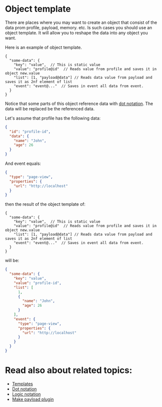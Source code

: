 # Object template

There are places where you may want to create an object that consist of the data prom profile, payload, memory. etc. Is
such cases you should use an object template. It will allow you to reshape the data into any object you want.

Here is an example of object template.

```
{
  "some-data": {
    "key": "value",  // This is static value
    "value": "profile@id"  // Reads value from profile and saves it in object new.value
    "list": [1, "payload@data"] // Reads data value from payload and saves it as 2nf element of list
    "event": "event@..."  // Saves in event all data from event.
  }
}
```

Notice that some parts of this object reference data with [dot notation](dot_notation.md). The data will be replaced be
the referenced data.

Let's assume that profile has the following data:

```json
{
  "id": "profile-id",
  "data": {
    "name": "John",
    "age": 26
  }
}
```

And event equals:

```json
{
  "type": "page-view",
  "properties": {
    "url": "http://localhost"
  }
}
```

then the result of the object template of:

```
{
  "some-data": {
    "key": "value",  // This is static value
    "value": "profile@id"  // Reads value from profile and saves it in object new.value
    "list": [1, "payload@data"] // Reads data value from payload and saves it as 2nf element of list
    "event": "event@..."  // Saves in event all data from event.
  }
}
```

will be:

```json
{
  "some-data": {
    "key": "value",
    "value": "profile-id",
    "list": [
      1,
      {
        "name": "John",
        "age": 26
      }
    ],
    "event": {
      "type": "page-view",
      "properties": {
        "url": "http://localhost"
      }
    }
  }
}
```

# Read also about related topics:

* [Templates](templates.md)
* [Dot notation](dot_notation.md)
* [Logic notation](logic_notation.md)
* [Make payload plugin](../flow/actions/reshape_payload_action.md)


